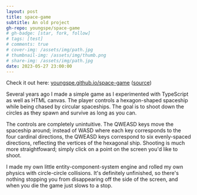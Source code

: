 ```yaml
---
layout: post
title: space-game
subtitle: An old project
gh-repo: youngspe/space-game
# gh-badge: [star, fork, follow]
# tags: [test]
# comments: true
# cover-img: /assets/img/path.jpg
# thumbnail-img: /assets/img/thumb.png
# share-img: /assets/img/path.jpg
date: 2023-05-27 23:00:00
---
```


Check it out here: [youngspe.github.io/space-game](https://youngspe.github.io/space-game) ([source](https://github.com/youngspe/space-game))

Several years ago I made a simple game as I experimented with TypeScript as well as HTML canvas. The player controls a hexagon-shaped spaceship while being chased by circular spaceships. The goal is to shoot down the circles as they spawn and survive as long as you can.

The controls are completely unintuitive. The QWEASD keys move the spaceship around; instead of WASD where each key corresponds to the four cardinal directions, the QWEASD keys correspond to six evenly-spaced directions, reflecting the vertices of the hexagonal ship.
Shooting is much more straightfoward; simply click on a point on the screen you'd like to shoot.

I made my own little entity-component-system engine and rolled my own physics with circle-circle collisions. It's definitely unfinished, so there's nothing stopping you from disappearing off the side of the screen, and when you die the game just slows to a stop.
